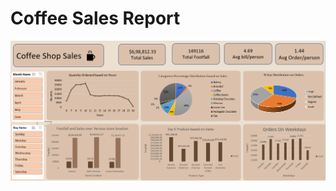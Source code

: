 # Coffee Sales Report 
![Coffee Sales Dashboard](https://github.com/Nikurwt/Coffee-Sales-/blob/main/Screenshot%202024-10-12%20102711.png) 
